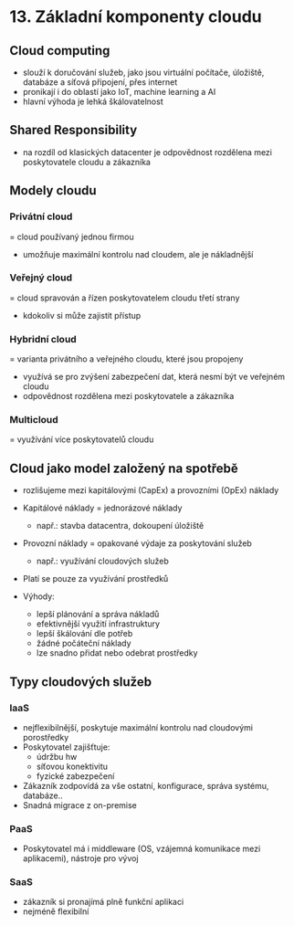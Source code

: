 # 13. Základní komponenty cloudu
## Cloud computing
- slouží k doručování služeb, jako jsou virtuální počítače, úložiště, databáze a síťová připojení, přes internet
- pronikají i do oblastí jako IoT, machine learning a AI
- hlavní výhoda je lehká škálovatelnost

## Shared Responsibility
- na rozdíl od klasických datacenter je odpovědnost rozdělena mezi poskytovatele cloudu a zákazníka

## Modely cloudu
### Privátní cloud
= cloud používaný jednou firmou
- umožňuje maximální kontrolu nad cloudem, ale je nákladnější

### Veřejný cloud
= cloud spravován a řízen poskytovatelem cloudu třetí strany
- kdokoliv si může zajistit přístup

### Hybridní cloud
= varianta privátního a veřejného cloudu, které jsou propojeny
- využívá se pro zvýšení zabezpečení dat, která nesmí být ve veřejném cloudu
- odpovědnost rozdělena mezi poskytovatele a zákazníka

### Multicloud
= využívání více poskytovatelů cloudu

## Cloud jako model založený na spotřebě
- rozlišujeme mezi kapitálovými (CapEx) a provozními (OpEx) náklady

- Kapitálové náklady
	= jednorázové náklady
	- např.: stavba datacentra, dokoupení úložiště

- Provozní náklady
	= opakované výdaje za poskytování služeb
	- např.: využívání cloudových služeb

- Platí se pouze za využívání prostředků

- Výhody:
	- lepší plánování a správa nákladů
	- efektivnější využití infrastruktury
	- lepší škálování dle potřeb
	- žádné počáteční náklady
	- lze snadno přidat nebo odebrat prostředky

## Typy cloudových služeb
### IaaS
- nejflexibilnější, poskytuje maximální kontrolu nad cloudovými porostředky
- Poskytovatel zajišťtuje:
	- údržbu hw
	- síťovou konektivitu
	- fyzické zabezpečení
- Zákazník zodpovídá za vše ostatní, konfigurace, správa systému, databáze..
- Snadná migrace z on-premise

### PaaS
- Poskytovatel má i middleware (OS, vzájemná komunikace mezi aplikacemi), nástroje pro vývoj
### SaaS
- zákazník si pronajímá plně funkční aplikaci
- nejméně flexibilní
